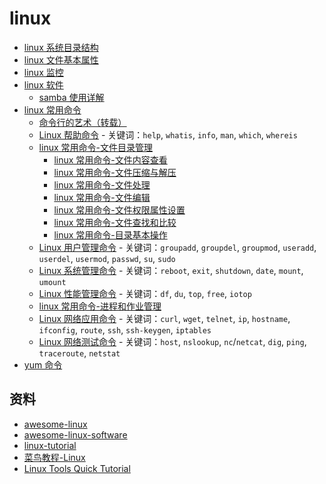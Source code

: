 # linux

- [linux 系统目录结构](linux系统目录结构.md)
- [linux 文件基本属性](linux文件基本属性.md)
- [linux 监控](linux监控.md)
- [linux 软件](软件/README.md)
  - [samba 使用详解](软件/samba使用详解.md)
- [linux 常用命令](commands/README.md)
  - [命令行的艺术（转载）](commands/命令行的艺术.md)
  - [Linux 帮助命令](commands/Linux帮助命令.md) - 关键词：`help`, `whatis`, `info`, `man`, `which`, `whereis`
  - [linux 常用命令-文件目录管理](commands/文件目录管理/README.md)
    - [linux 常用命令-文件内容查看](commands/文件目录管理/文件内容查看.md)
    - [linux 常用命令-文件压缩与解压](commands/文件目录管理/文件压缩与解压.md)
    - [linux 常用命令-文件处理](commands/文件目录管理/文件处理.md)
    - [linux 常用命令-文件编辑](commands/文件目录管理/文件编辑.md)
    - [linux 常用命令-文件权限属性设置](commands/文件目录管理/文件权限属性设置.md)
    - [linux 常用命令-文件查找和比较](commands/文件目录管理/文件查找和比较.md)
    - [linux 常用命令-目录基本操作](commands/文件目录管理/目录基本操作.md)
  - [Linux 用户管理命令](commands/Linux用户管理命令.md) - 关键词：`groupadd`, `groupdel`, `groupmod`, `useradd`, `userdel`, `usermod`, `passwd`, `su`, `sudo`
  - [Linux 系统管理命令](commands/Linux系统管理命令.md) - 关键词：`reboot`, `exit`, `shutdown`, `date`, `mount`, `umount`
  - [Linux 性能管理命令](commands/Linux性能管理命令.md) - 关键词：`df`, `du`, `top`, `free`, `iotop`
  - [linux 常用命令-进程和作业管理](commands/进程和作业管理.md)
  - [Linux 网络应用命令](commands/Linux网络应用命令.md) - 关键词：`curl`, `wget`, `telnet`, `ip`, `hostname`, `ifconfig`, `route`, `ssh`, `ssh-keygen`, `iptables`
  - [Linux 网络测试命令](commands/Linux网络测试命令.md) - 关键词：`host`, `nslookup`, `nc`/`netcat`, `dig`, `ping`, `traceroute`, `netstat`
- [yum 命令](yum.md)

## 资料

- [awesome-linux](https://github.com/aleksandar-todorovic/awesome-linux)
- [awesome-linux-software](https://github.com/LewisVo/Awesome-Linux-Software)
- [linux-tutorial](https://github.com/judasn/Linux-Tutorial)
- [菜鸟教程-Linux](http://www.runoob.com/linux/linux-tutorial.html)
- [Linux Tools Quick Tutorial](https://linuxtools-rst.readthedocs.io/zh_CN/latest/base/index.html)
